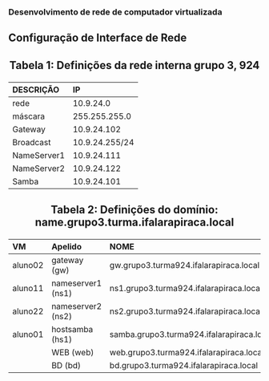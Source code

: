 ### Desenvolvimento de rede de computador virtualizada 

## Configuração de Interface de Rede


## <p><center> Tabela 1: Definições da rede interna grupo 3, 924</center></p>

| DESCRIÇÃO   | IP             |
|:------------|:---------------|
| rede        | 10.9.24.0      |
| máscara     | 255.255.255.0  |
| Gateway     | 10.9.24.102    |
| Broadcast   | 10.9.24.255/24 |
| NameServer1 | 10.9.24.111    |
| NameServer2 | 10.9.24.122    |
| Samba       | 10.9.24.101    |


## <p><center> Tabela 2: Definições do domínio: <b>name.grupo3.turma.ifalarapiraca.local</b></center></p>

|        VM         |      Apelido      |               NOME               |
|:------------------|:------------------|:---------------------------------|
|      aluno02      | gateway (gw)      | gw.grupo3.turma924.ifalarapiraca.local    |
|      aluno11      | nameserver1 (ns1) | ns1.grupo3.turma924.ifalarapiraca.local   |
|      aluno22      | nameserver2 (ns2) | ns2.grupo3.turma924.ifalarapiraca.local   |
|      aluno01      | hostsamba   (hs1) | samba.grupo3.turma924.ifalarapiraca.local |
|                   | WEB         (web) | web.grupo3.turma924.ifalarapiraca.local   | -->
|                   | BD           (bd) | bd.grupo3.turma924.ifalarapiraca.local    |



